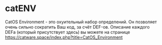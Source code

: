 # catENV
CatOS Environment - это охуительный набор определений.
Он позволяет очень сильно сократить Ваш код, за счёт DEF-ов. 
Описание каждого DEFа (который присутствует здесь) вы можете на странице https://catware.space/index.php?title=CatOS_Environment
